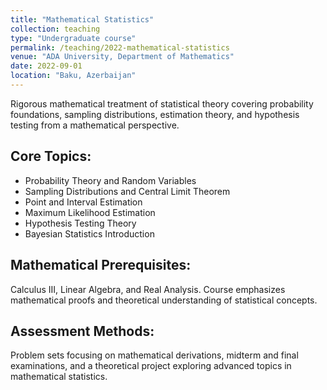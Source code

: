 ```yaml
---
title: "Mathematical Statistics"
collection: teaching
type: "Undergraduate course"  
permalink: /teaching/2022-mathematical-statistics
venue: "ADA University, Department of Mathematics"
date: 2022-09-01
location: "Baku, Azerbaijan"
---
```


Rigorous mathematical treatment of statistical theory covering probability foundations, sampling distributions, estimation theory, and hypothesis testing from a mathematical perspective.

## Core Topics:
* Probability Theory and Random Variables
* Sampling Distributions and Central Limit Theorem
* Point and Interval Estimation
* Maximum Likelihood Estimation
* Hypothesis Testing Theory
* Bayesian Statistics Introduction

## Mathematical Prerequisites:
Calculus III, Linear Algebra, and Real Analysis. Course emphasizes mathematical proofs and theoretical understanding of statistical concepts.

## Assessment Methods:
Problem sets focusing on mathematical derivations, midterm and final examinations, and a theoretical project exploring advanced topics in mathematical statistics.
